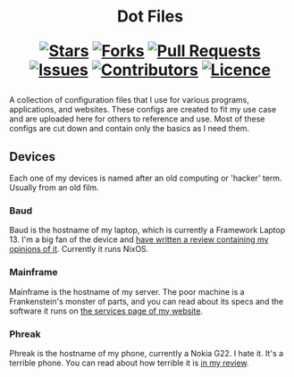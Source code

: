 <h1 align="center">
  Dot Files
  
  [![Stars](https://img.shields.io/github/stars/DeclanChidlow/dotfiles?style=flat-square&logoColor=white)](https://github.com/DeclanChidlow/dotfiles/stargazers)
  [![Forks](https://img.shields.io/github/forks/DeclanChidlow/dotfiles?style=flat-square&logoColor=white)](https://github.com/DeclanChidlow/dotfiles/network/members)
  [![Pull Requests](https://img.shields.io/github/issues-pr/DeclanChidlow/dotfiles?style=flat-square&logoColor=white)](https://github.com/DeclanChidlow/dotfiles/pulls)
  [![Issues](https://img.shields.io/github/issues/DeclanChidlow/dotfiles?style=flat-square&logoColor=white)](https://github.com/DeclanChidlow/dotfiles/issues)
  [![Contributors](https://img.shields.io/github/contributors/DeclanChidlow/dotfiles?style=flat-square&logoColor=white)](https://github.com/DeclanChidlow/dotfiles/graphs/contributors)
  [![Licence](https://img.shields.io/github/license/DeclanChidlow/dotfiles?style=flat-square&logoColor=white)](https://github.com/DeclanChidlow/dotfiles/blob/main/LICENCE)
</h1>

A collection of configuration files that I use for various programs, applications, and websites. These configs are created to fit my use case and are uploaded here for others to reference and use. Most of these configs are cut down and contain only the basics as I need them.

## Devices

Each one of my devices is named after an old computing or 'hacker' term. Usually from an old film.

### Baud

Baud is the hostname of my laptop, which is currently a Framework Laptop 13. I'm a big fan of the device and [have written a review containing my opinions of it](https://vale.rocks/blog/A_Year_With_The_Framework_Laptop_13). Currently it runs NixOS.

### Mainframe

Mainframe is the hostname of my server. The poor machine is a Frankenstein's monster of parts, and you can read about its specs and the software it runs on [the services page of my website](https://vale.rocks/services).

### Phreak

Phreak is the hostname of my phone, currently a Nokia G22. I hate it. It's a terrible phone. You can read about how terrible it is [in my review](https://vale.rocks/blog/I_Hate_My_Nokia).
